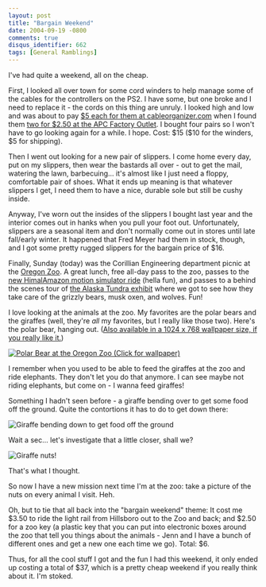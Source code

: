 ```yaml
---
layout: post
title: "Bargain Weekend"
date: 2004-09-19 -0800
comments: true
disqus_identifier: 662
tags: [General Ramblings]
---
```

I've had quite a weekend, all on the cheap.
 
 First, I looked all over town for some cord winders to help manage some
of the cables for the controllers on the PS2. I have some, but one broke
and I need to replace it - the cords on this thing are unruly. I looked
high and low and was about to pay [\$5 each for them at
cableorganizer.com](http://cableorganizer.com/cord-it/) when I found
them [two for \$2.50 at the APC Factory
Outlet](http://buy.apc.com/commerce/storefronts/factoryoutlet/default.asp?storefrontcode=apcfo&countrycode=us).
I bought four pairs so I won't have to go looking again for a while. I
hope. Cost: \$15 (\$10 for the winders, \$5 for shipping).
 
 Then I went out looking for a new pair of slippers. I come home every
day, put on my slippers, then wear the bastards all over - out to get
the mail, watering the lawn, barbecuing... it's almost like I just need
a floppy, comfortable pair of shoes. What it ends up meaning is that
whatever slippers I get, I need them to have a nice, durable sole but
still be cushy inside.
 
 Anyway, I've worn out the insides of the slippers I bought last year
and the interior comes out in hanks when you pull your foot out.
Unfortunately, slippers are a seasonal item and don't normally come out
in stores until late fall/early winter. It happened that Fred Meyer had
them in stock, though, and I got some pretty rugged slippers for the
bargain price of \$16.
 
 Finally, Sunday (today) was the Corillian Engineering department picnic
at the [Oregon Zoo](http://www.zooregon.org/). A great lunch, free
all-day pass to the zoo, passes to the [new HimalAmazon motion simulator
ride](http://www.zooregon.org/Simulator/Himalamazon/main.htm) (hella
fun), and passes to a behind the scenes tour of [the Alaska Tundra
exhibit](http://www.zooregon.org/Exhibits/alaska.htm) where we got to
see how they take care of the grizzly bears, musk oxen, and wolves.
Fun!
 
 I love looking at the animals at the zoo. My favorites are the polar
bears and the giraffes (well, they're *all* my favorites, but I really
like those two). Here's the polar bear, hanging out. ([Also available in
a 1024 x 768 wallpaper size, if you really like
it.](https://hyqi8g.blu.livefilestore.com/y2p9x8ylIKGpS-16qDPMXau09pOrfyp0siGQr8BN1GGH0Pmbbn-CeSuGDKnfKRByrDNnk_JvdnLeSxI4QBaMFewqztEsKFzgEEL6uqb50kGO3c/20040919polarbearlghn3.jpg?psid=1))
 
 [![Polar Bear at the Oregon Zoo (Click for
wallpaper)](https://hyqi8g.blu.livefilestore.com/y2phKJKRrnQtY1x6aEvF1tc7Z2oS6POhKKmm1z-Re4mPmkzloLR2UDAh12bfnNZ9L5H6fxIOCP8vSDewu3Z1tUFIH2C21ZrQbQ7CdpVZDsB9ew/20040919polarbearsmal1.jpg?psid=1)](https://hyqi8g.blu.livefilestore.com/y2p9x8ylIKGpS-16qDPMXau09pOrfyp0siGQr8BN1GGH0Pmbbn-CeSuGDKnfKRByrDNnk_JvdnLeSxI4QBaMFewqztEsKFzgEEL6uqb50kGO3c/20040919polarbearlghn3.jpg?psid=1)
 
 I remember when you used to be able to feed the giraffes at the zoo and
ride elephants. They don't let you do that anymore. I can see maybe not
riding elephants, but come on - I wanna feed giraffes!
 
 Something I hadn't seen before - a giraffe bending over to get some
food off the ground. Quite the contortions it has to do to get down
there:
 
 ![Giraffe bending down to get food off the
ground](https://hyqi8g.blu.livefilestore.com/y2pcxMYmedP4wQEAWWyi8p2MOv2_RFwDvrdWyVdRZRIESFsKtElwdU6eajfEXZ1OSz3X7YG5aEnk64JnuxtzwMA0ngWVYShMW-Jb1mrJYyFxH0/20040919giraffe02fm4.jpg?psid=1)
 
 Wait a sec... let's investigate that a little closer, shall we?
 
 ![Giraffe
nuts!](https://hyqi8g.blu.livefilestore.com/y2p9cfWJAunx3AbhC7WvcnnB171jVQsoO66x0N1ZIW2y8GAxtMEqn3pB7YIYCoFLWI91cWPu0pokmnDcoLEUdRqat2XHjtdybtQQ9f_R-4FEXI/20040919giraffe03rp7.jpg?psid=1)
 
 That's what I thought.
 
 So now I have a new mission next time I'm at the zoo: take a picture of
the nuts on every animal I visit. Heh.
 
 Oh, but to tie that all back into the "bargain weekend" theme: It cost
me \$3.50 to ride the light rail from Hillsboro out to the Zoo and back;
and \$2.50 for a zoo key (a plastic key that you can put into electronic
boxes around the zoo that tell you things about the animals - Jenn and I
have a bunch of different ones and get a new one each time we go).
Total: \$6.
 
 Thus, for all the cool stuff I got and the fun I had this weekend, it
only ended up costing a total of \$37, which is a pretty cheap weekend
if you really think about it. I'm stoked.
